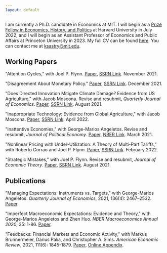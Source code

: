 ```yaml
---
layout: default
---
```


I am currently a Ph.D. candidate in Economics at MIT. I will begin as a [Prize Fellow in Economics, History, and Politics](https://sites.fas.harvard.edu/~histecon/ehppf/index.html) at Harvard University in July 2022, and I will begin as an Assistant Professor of Economics and Public Affairs at Princeton University in 2023. My full CV can be found [here](files/kas_cv.pdf). You can contact me at ksastry@mit.edu.




## Working Papers

"Attention Cycles," with Joel P. Flynn.
[Paper](files/AC_Nov_09_2021.pdf),
[SSRN Link](https://papers.ssrn.com/sol3/papers.cfm?abstract_id=3592107).
November 2021.

"Disagreement About Monetary Policy."
[Paper](files/sastry_monetary_Dec2021.pdf),
[SSRN Link](https://papers.ssrn.com/sol3/papers.cfm?abstract_id=3421723).
December 2021.

"Does Directed Innovation Mitigate Climate Damage? Evidence from US Agriculture," with Jacob Moscona. Revise and resubmit, _Quarterly Journal of Economics_.
[Paper](files/MosconaSastry_paper.pdf),
[SSRN Link](https://papers.ssrn.com/sol3/papers.cfm?abstract_id=3744951).
August 2021.

"Inappropriate Technology: Evidence from Global Agriculture," with Jacob Moscona.
[Paper](files/IT_April2022.pdf),
[SSRN Link](https://papers.ssrn.com/sol3/papers.cfm?abstract_id=3886019).
April 2022.

"Inattentive Economies," with George-Marios Angeletos. Revise and resubmit, _Journal of Political Economy_.
[Paper](files/ie_march21.pdf),
[NBER Link](https://www.nber.org/papers/w26413).
March 2021.

"Nonlinear Pricing with Under-Utilization: A Theory of Multi-Part Tariffs," with Roberto Corrao and Joel P. Flynn.
[Paper](files/NLPU_Feb2022.pdf),
[SSRN Link](https://papers.ssrn.com/sol3/papers.cfm?abstract_id=3817175).
February 2022.

"Strategic Mistakes," with Joel P. Flynn. Revise and resubmit, _Journal of Economic Theory_.
[Paper](files/SMAug21.pdf), [SSRN Link](https://papers.ssrn.com/sol3/papers.cfm?abstract_id=3663481).
August 2021.

## Publications

"Managing Expectations: Instruments vs. Targets," with George-Marios Angeletos. _Quarterly Journal of Economics_, 2021, 136(4): 2467–2532.
[Paper](files/pc_sep20.pdf).

"Imperfect Macroeconomic Expectations: Evidence and Theory," with George-Marios Angeletos and Zhen Huo. _NBER Macroeconomics Annual 2020_, 35: 1-86.
[Paper](files/ime.pdf).

"Feedbacks: Financial Markets and Economic Activity," with Markus Brunnermeier, Darius Palia, and Christopher A. Sims. _American Economic Review_, 2021, 111(6): 1845-1879.
[Paper](files/bpss_paper.pdf),
[Online Appendix](files/bpss_app.pdf).

